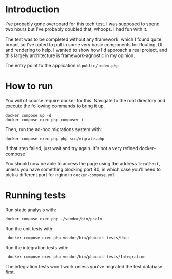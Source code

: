 # Introduction
I've probably gone overboard for this tech test. I was supposed to spend two hours but I've probably doubled that, whoops. 
I had fun with it.

The test was to be completed without any framework, which I found quite broad, so I've opted to pull in some 
very basic components for Routing, DI and rendering to help. 
I wanted to show how I'd approach a real project, and this largely architecture is framework-agnostic in my opinion.

The entry point to the application is `public/index.php`

# How to run

You will of course require docker for this. Navigate to the root directory and execute the following commands to bring it up.
```
docker compose up -d
docker compose exec php composer i
```

Then, run the ad-hoc migrations system with:
```
docker compose exec php php src/migrate.php
```
If that step failed, just wait and try again. It's not a very refined docker-compose

You should now be able to access the page using the address `localhost`, unless you have something blocking port 80, in which case you'll need to pick a different port for nginx in `docker-compose.yml`

# Running tests

Run static analysis with:
```
docker compose exec php ./vendor/bin/psalm
```

Run the unit tests with:
```
 docker compose exec php vendor/bin/phpunit tests/Unit
```

Run the integration tests with:
```
 docker compose exec php vendor/bin/phpunit tests/Integration
```

The integration tests won't work unless you've migrated the test database first.
